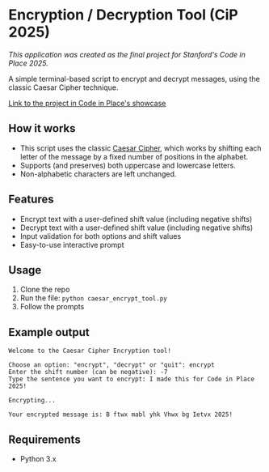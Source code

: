 # Encryption / Decryption Tool (CiP 2025)

*This application was created as the final project for Stanford's Code in Place 2025.*  
  
A simple terminal-based script to encrypt and decrypt messages, using the classic Caesar Cipher technique. 

[Link to the project in Code in Place's showcase](https://codeinplace.stanford.edu/cip5/share/vJpgCyJbp1wpvZKM0bBq)


## How it works

- This script uses the classic [Caesar Cipher](https://en.wikipedia.org/wiki/Caesar_cipher), which works by shifting each letter of the message by a fixed number of positions in the alphabet.
- Supports (and preserves) both uppercase and lowercase letters.
- Non-alphabetic characters are left unchanged.  

## Features

- Encrypt text with a user-defined shift value (including negative shifts)
- Decrypt text with a user-defined shift value (including negative shifts)
- Input validation for both options and shift values
- Easy-to-use interactive prompt  

## Usage

1. Clone the repo
2. Run the file:  `python caesar_encrypt_tool.py`
3. Follow the prompts  

## Example output

```text
Welcome to the Caesar Cipher Encryption tool!

Choose an option: "encrypt", "decrypt" or "quit": encrypt
Enter the shift number (can be negative): -7
Type the sentence you want to encrypt: I made this for Code in Place 2025!

Encrypting...

Your encrypted message is: B ftwx mabl yhk Vhwx bg Ietvx 2025!
```
  
## Requirements

- Python 3.x

